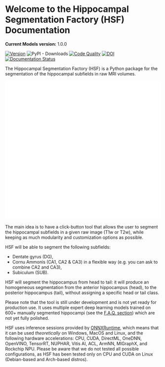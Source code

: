 # Welcome to the Hippocampal Segmentation Factory (HSF) Documentation

**Current Models version:** 1.0.0

[![Version](https://badge.fury.io/py/hsf.svg)](https://badge.fury.io/py/hsf)
![PyPI - Downloads](https://img.shields.io/pypi/dm/hsf)
[![Code Quality](https://app.codacy.com/project/badge/Grade/cf02d1f84739401ba695e24f333c23b7)](https://www.codacy.com/gh/clementpoiret/HSF/dashboard?utm_source=github.com&amp;utm_medium=referral&amp;utm_content=clementpoiret/HSF&amp;utm_campaign=Badge_Grade)
[![DOI](https://zenodo.org/badge/DOI/10.5281/zenodo.5527122.svg)](https://doi.org/10.5281/zenodo.5527122)
[![Documentation Status](https://readthedocs.org/projects/hsf/badge/?version=latest)](https://hsf.readthedocs.io/en/latest/?badge=latest)

The Hippocampal Segmentation Factory (HSF) is a Python package for
the segmentation of the hippocampal subfields in raw MRI volumes.

![Header](https://raw.githubusercontent.com/clementpoiret/HSF/0537a69c6390d497157e0e6c95398610b6447ace/res/header.svg)

The main idea is to have a click-button tool that allows the user to
segment the hippocampal subfields in a given raw image (T1w or T2w), while keeping
as much modularity and customization options as possible.

HSF will be able to segment the following subfields:

- Dentate gyrus (DG),
- Cornu Ammonis (CA1, CA2 & CA3) in a flexible way (e.g. you can ask to combine CA2 and CA3),
- Subiculum (SUB).

HSF will segment the hippocampus from head to tail: it will produce
an homogeneous segmentation from the anterior hippocampus (head), to
the posterior hippocampus (tail), without assigning a specific head
or tail class.

Please note that the tool is still under development and is not yet
ready for production use. It uses multiple expert deep learning models
trained on 600+ manually segmented hippocampi (see the [F.A.Q. section](faq.md))
which are not yet fully polished.

HSF uses inference sessions provided by [ONNXRuntime](https://onnxruntime.ai),
which means that it can be used *theoretically* on Windows, MacOS and Linux,
and the following hardware accelerations: CPU, CUDA, DirectML, OneDNN,
OpenVINO, TensorRT, NUPHAR, Vitis AI, ACL, ArmNN, MIGraphX, and Rockchip NPU.
Please be aware that we do not tested all possible configurations, as HSF
has been tested only on CPU and CUDA on Linux (Debian-based and Arch-based distros).
